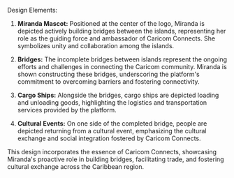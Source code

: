 Design Elements:

1. **Miranda Mascot:** Positioned at the center of the logo, Miranda is depicted actively building bridges between the islands, representing her role as the guiding force and ambassador of Caricom Connects. She symbolizes unity and collaboration among the islands.

2. **Bridges:** The incomplete bridges between islands represent the ongoing efforts and challenges in connecting the Caricom community. Miranda is shown constructing these bridges, underscoring the platform's commitment to overcoming barriers and fostering connectivity.

3. **Cargo Ships:** Alongside the bridges, cargo ships are depicted loading and unloading goods, highlighting the logistics and transportation services provided by the platform.

4. **Cultural Events:** On one side of the completed bridge, people are depicted returning from a cultural event, emphasizing the cultural exchange and social integration fostered by Caricom Connects.

This design incorporates the essence of Caricom Connects, showcasing Miranda's proactive role in building bridges, facilitating trade, and fostering cultural exchange across the Caribbean region.

